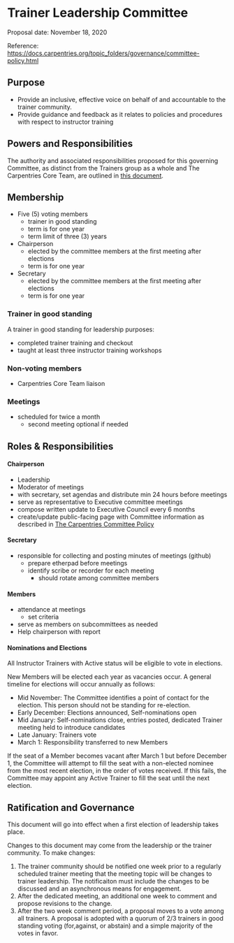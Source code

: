 # Trainer Leadership Committee 

Proposal date: November 18, 2020

Reference: https://docs.carpentries.org/topic_folders/governance/committee-policy.html

## Purpose
* Provide an inclusive, effective voice on behalf of and accountable to the trainer community.   
* Provide guidance and feedback as it relates to policies and procedures with respect to instructor training

## Powers and Responsibilities
The authority and associated responsibilities proposed for this governing Committee, as distinct from the Trainers group as a whole and The Carpentries Core Team, are outlined in [this document](https://github.com/carpentries/trainers/blob/master/powers_responsibilities.md).

## Membership

* Five (5) voting members
	* trainer in good standing
	* term is for one year
	* term limit of three (3) years
* Chairperson
	* elected by the committee members at the first meeting after elections
	* term is for one year
* Secretary
	* elected by the committee members at the first meeting after elections
	* term is for one year 
	
### Trainer in good standing
A trainer in good standing for leadership purposes:
- completed trainer training and checkout
- taught at least three instructor training workshops 


### Non-voting members 
* Carpentries Core Team liaison

### Meetings
* scheduled for twice a month
	* second meeting optional if needed


## Roles & Responsibilities 

#### Chairperson
* Leadership
* Moderator of meetings
* with secretary, set agendas and distribute min 24 hours before meetings
* serve as representative to Executive committee meetings
* compose written update to Executive Council every 6 months
* create/update public-facing page with Committee information as described in [The Carpentries Committee Policy](https://docs.carpentries.org/topic_folders/governance/committee-policy.html)

#### Secretary 
* responsible for collecting and posting minutes of meetings (github)
	* prepare etherpad before meetings
	* identify scribe or recorder for each meeting 
		* should rotate among committee members

#### Members
* attendance at meetings 
	* set criteria
* serve as members on subcommittees as needed
* Help chairperson with report


#### Nominations and Elections

All Instructor Trainers with Active status will be eligible to vote in elections.

New Members will be elected each year as vacancies occur. A general timeline for elections will occur annually as follows:
* Mid November: The Committee identifies a point of contact for the election. This person should not be standing for re-election.
* Early December: Elections announced, Self-nominations open
* Mid January: Self-nominations close, entries posted, dedicated Trainer meeting held to introduce candidates
* Late January: Trainers vote 
* March 1: Responsibility transferred to new Members

If the seat of a Member becomes vacant after March 1 but before December 1, the Committee will attempt to fill the seat with a non-elected nominee from the most recent election, in the order of votes received. If this fails, the Committee may appoint any Active Trainer to fill the seat until the next election.


## Ratification and Governance

This document will go into effect when a first election of leadership takes place.

Changes to this document may come from the leadership or the trainer community. 
To make changes:

1. The trainer community should be notified one week prior to a regularly scheduled 
trainer meeting that the meeting topic will be changes to trainer leadership. The 
notificaiton must include the changes to be discussed and an asynchronous means for
engagement.
1. After the dedicated meeting, an additional one week to comment and propose revisions
to the change. 
1. After the two week comment period, a proposal moves to a vote among all trainers.
A proposal is adopted with a quorum of 2/3 trainers in good standing voting (for,against, 
or abstain) and a simple majority of the votes in favor. 
